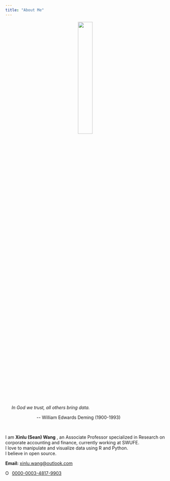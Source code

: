 ```yaml
---
title: "About Me"
---
```


<center><img src= "/./about/logo.jpg", width = "30%" /> </center>


<br>

&nbsp;&nbsp;&nbsp;&nbsp; 
*In God we trust, all others bring data.*

&nbsp;&nbsp;&nbsp;&nbsp;&nbsp;&nbsp;&nbsp;&nbsp;&nbsp;&nbsp;&nbsp;&nbsp;&nbsp;&nbsp;&nbsp;&nbsp;&nbsp;&nbsp;&nbsp;&nbsp;&nbsp;&nbsp;&nbsp;&nbsp;
-- William Edwards Deming (1900-1993)

<br>

I am **Xinlu (Sean) Wang** , an Associate Professor specialized in Research on corporate accounting and finance, currently working at SWUFE.              
I love to manipulate and visualize data using R and Python.      
I believe in open source.       

**Email:** xinlu.wang@outlook.com

<div itemscope itemtype='https://schema.org/Person'><a itemprop="sameAs" content="https://orcid.org/0000-0003-4817-9903" href="https://orcid.org/0000-0003-4817-9903" target="orcid.widget" rel="noopener noreferrer" style="vertical-align:top;"><img src="https://orcid.org/sites/default/files/images/orcid_16x16.png" style="width:1em;margin-right:.5em;" alt="ORCID iD icon">0000-0003-4817-9903</a></div>



 
